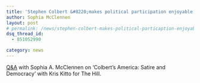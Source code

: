 ```yaml
---
title: 'Stephen Colbert &#8220;makes political participation enjoyable.&#8221;'
author: Sophia McClennen
layout: post
# permalink: /news/stephen-colbert-makes-political-particaption-enjoyable/
dsq_thread_id:
  - 851052990

category: news
---
```

[Q&A][1] with Sophia A. McClennen on &#8216;Colbert’s America: Satire and Democracy&#8217; with Kris Kitto for The Hill.

 [1]: http://thehill.com/capital-living/cover-stories/250201-qaa-with-sophia-a-mcclennen-author-colberts-america-satire-and-democracy-